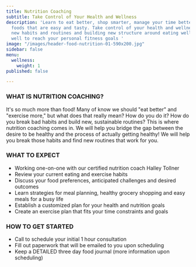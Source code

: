 ```yaml
---
title: Nutrition Coaching
subtitle: Take Control of Your Health and Wellness
description: 'Learn to eat better, shop smarter, manage your time better, prepare
  foods that are easy and tasty. Take control of your health and wellness by learning
  new habits and routines and building new structure around eating well and feeling
  well to reach your personal fitness goals '
image: "/images/header-food-nutrition-01-590x200.jpg"
sidebar: false
menu:
  wellness:
    weight: 1
published: false

---
```

### **WHAT IS NUTRITION COACHING?**

It's so much more than food!  Many of know we should "eat better" and "exercise more," but what does that really mean?  How do you do it? How do you break bad habits and build new, sustainable routines?  This is where nutrition coaching comes in.  We will help you bridge the gap between the desire to be healthy and the process of actually getting healthy!  We will help you break those habits and find new routines that work for you.

### **WHAT TO EXPECT**

* Working one-on-one with our certified nutrition coach Halley Tollner
* Review your current eating and exercise habits
* Discuss your food preferences, anticipated challenges and desired outcomes
* Learn strategies for meal planning, healthy grocery shopping and easy meals for a busy life
* Establish a customized plan for your health and nutrition goals 
* Create an exercise plan that fits your time constraints and goals 

### **HOW TO GET STARTED**

* Call to schedule your initial 1 hour consultation
* Fill out paperwork that will be emailed to you upon scheduling
* Keep a DETAILED three day food journal (more information upon scheduling) 